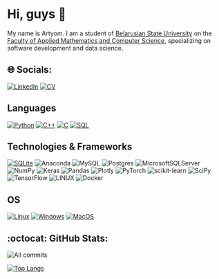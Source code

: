 # Hi, guys 👋

My name is Artyom.
I am a student of [Belarusian State University](https://bsu.by/en/) on the [Faculty of Applied Mathematics and Computer Science](https://fpmi.bsu.by/en/main.aspx), specializing on software development and data science.


## 🌐 Socials:

[![LinkedIn](https://img.shields.io/badge/LinkedIn-%230077B5.svg?logo=linkedin&logoColor=white)](https://www.linkedin.com/in/artyom-shpakovski-1233b0251/) 
<a href="https://github.com/artyomshpakovski/artyomshpakovski/blob/main/ArtyomShpakovskiCV.pdf">
        <img src="https://img.shields.io/badge/CV-blue?style=flat-square" alt="CV">
    </a>


## Languages
[![Python](https://img.shields.io/badge/python-black?style=for-the-badge&logo=python)](https://github.com/artyomshpakovski)
[![C++](https://img.shields.io/badge/c++-black?style=for-the-badge&logo=cplusplus)](https://github.com/artyomshpakovski)
[![C](https://img.shields.io/badge/c-black?style=for-the-badge&logo=c)](https://github.com/artyomshpakovski)
[![SQL](https://img.shields.io/badge/sql-black?style=for-the-badge&logo=mysql)](https://github.com/artyomshpakovski)

## Technologies & Frameworks
[![SQLite](https://img.shields.io/badge/SQLite-black?style=for-the-badge&logo=SQLite)](https://github.com/artyomshpakovski)
![Anaconda](https://img.shields.io/badge/Anaconda-%2344A833.svg?style=for-the-badge&logo=anaconda&logoColor=white)
![MySQL](https://img.shields.io/badge/mysql-%2300f.svg?style=for-the-badge&logo=mysql&logoColor=white) 
![Postgres](https://img.shields.io/badge/postgres-%23316192.svg?style=for-the-badge&logo=postgresql&logoColor=white) 
![MicrosoftSQLServer](https://img.shields.io/badge/Microsoft%20SQL%20Sever-CC2927?style=for-the-badge&logo=microsoft%20sql%20server&logoColor=white)
![NumPy](https://img.shields.io/badge/numpy-%23013243.svg?style=for-the-badge&logo=numpy&logoColor=white) 
![Keras](https://img.shields.io/badge/Keras-%23D00000.svg?style=for-the-badge&logo=Keras&logoColor=white) ![Pandas](https://img.shields.io/badge/pandas-%23150458.svg?style=for-the-badge&logo=pandas&logoColor=white) 
![Plotly](https://img.shields.io/badge/Plotly-%233F4F75.svg?style=for-the-badge&logo=plotly&logoColor=white) 
![PyTorch](https://img.shields.io/badge/PyTorch-%23EE4C2C.svg?style=for-the-badge&logo=PyTorch&logoColor=white) 
![scikit-learn](https://img.shields.io/badge/scikit--learn-%23F7931E.svg?style=for-the-badge&logo=scikit-learn&logoColor=white)
![SciPy](https://img.shields.io/badge/SciPy-%230C55A5.svg?style=for-the-badge&logo=scipy&logoColor=%white) 
![TensorFlow](https://img.shields.io/badge/TensorFlow-%23FF6F00.svg?style=for-the-badge&logo=TensorFlow&logoColor=white) 
![LINUX](https://img.shields.io/badge/Linux-FCC624?style=for-the-badge&logo=linux&logoColor=black) 
![Docker](https://img.shields.io/badge/docker-%230db7ed.svg?style=for-the-badge&logo=docker&logoColor=white) 


## OS
[![Linux](https://img.shields.io/badge/linux-black?style=for-the-badge&logo=Linux)](https://github.com/artyomshpakovski)
[![Windows](https://img.shields.io/badge/Windows-black?style=for-the-badge&logo=Windows)](https://github.com/artyomshpakovski)
[![MacOS](https://img.shields.io/badge/macos-black?style=for-the-badge&logo=Windows)](https://github.com/artyomshpakovski)

## :octocat: GitHub Stats:
<p align="center">
  
![All commits](https://github-readme-streak-stats.herokuapp.com/?user=artyomshpakovski&theme=transparent)

[![Top Langs](https://github-readme-stats.vercel.app/api/top-langs/?username=artyomshpakovski&theme=transparent)](https://github.com/anuraghazra/github-readme-stats)

</p>
